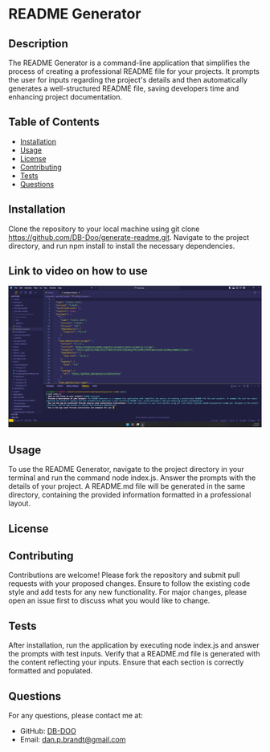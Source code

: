 # README Generator

  ## Description
The README Generator is a command-line application that simplifies the process of creating a professional README file for your projects. It prompts the user for inputs regarding the project's details and then automatically generates a well-structured README file, saving developers time and enhancing project documentation.

## Table of Contents
- [Installation](#installation)
- [Usage](#usage)
- [License](#license)
- [Contributing](#contributing)
- [Tests](#tests)
- [Questions](#questions)

## Installation
Clone the repository to your local machine using git clone https://github.com/DB-Doo/generate-readme.git. Navigate to the project directory, and run npm install to install the necessary dependencies. 

## Link to video on how to use
[![Video Title](./screenshot/screenshot.png)](https://youtu.be/EFAbq-rxVNg "Video Title")

## Usage
To use the README Generator, navigate to the project directory in your terminal and run the command node index.js. Answer the prompts with the details of your project. A README.md file will be generated in the same directory, containing the provided information formatted in a professional layout.

## License




## Contributing
Contributions are welcome! Please fork the repository and submit pull requests with your proposed changes. Ensure to follow the existing code style and add tests for any new functionality. For major changes, please open an issue first to discuss what you would like to change.

## Tests
After installation, run the application by executing node index.js and answer the prompts with test inputs. Verify that a README.md file is generated with the content reflecting your inputs. Ensure that each section is correctly formatted and populated.

## Questions
For any questions, please contact me at:
- GitHub: [DB-DOO](https://github.com/DB-DOO)
- Email: dan.p.brandt@gmail.com

